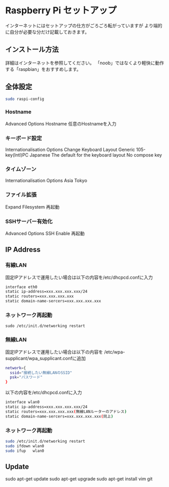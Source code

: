 # Raspberry Pi セットアップ

インターネットにはセットアップの仕方がごろごろ転がっていますが
より端的に自分が必要な分だけ記載しておきます。

## インストール方法
詳細はインターネットを参照してください。
「noob」ではなくより軽快に動作する「raspbian」をおすすめします。

## 全体設定
```bash
sudo raspi-config
```

### Hostname
Advanced Options
Hostname
任意のHostnameを入力

### キーボード設定
Internationalisation Options
Change Keyboard Layout
Generic 105-key(Intl)PC
Japanese
The default for the keyboard layout
No compose key

### タイムゾーン
Internationalisation Options
Asia
Tokyo

### ファイル拡張
Expand Filesystem
再起動

### SSHサーバー有効化
Advanced Options
SSH
Enable
再起動

## IP Address
### 有線LAN
固定IPアドレスで運用したい場合は以下の内容を/etc/dhcpcd.confに入力
```bash
interface eth0
static ip-address=xxx.xxx.xxx.xxx/24
static routers=xxx.xxx.xxx.xxx
static domain-name-sercers=xxx.xxx.xxx.xxx
```
### ネットワーク再起動
```sudo /etc/init.d/networking restart```

### 無線LAN
固定IPアドレスで運用したい場合は以下の内容を
/etc/wpa-supplicant/wpa_supplicant.confに追加
```bash
network={
  ssid="接続したい無線LANのSSID"
  psk="パスワード"
}
```

以下の内容を/etc/dhcpcd.confに入力
```bash
interface wlan0
static ip-address=xxx.xxx.xxx.xxx/24
static routers=xxx.xxx.xxx.xxx(無線LANルーターのアドレス)
static domain-name-sercers=xxx.xxx.xxx.xxx(同上)
```

### ネットワーク再起動
```bash
sudo /etc/init.d/networking restart
sudo ifdown wlan0
sudo ifup   wlan0
```

## Update
sudo apt-get update
sudo apt-get upgrade
sudo apt-get install vim git
